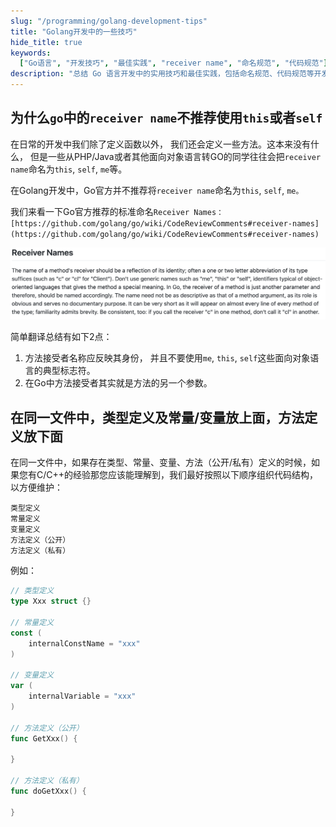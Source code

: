 ```yaml
---
slug: "/programming/golang-development-tips"
title: "Golang开发中的一些技巧"
hide_title: true
keywords:
  ["Go语言", "开发技巧", "最佳实践", "receiver name", "命名规范", "代码规范"]
description: "总结 Go 语言开发中的实用技巧和最佳实践，包括命名规范、代码规范等开发经验"
---
```


## 为什么`go`中的`receiver name`不推荐使用`this`或者`self`

在日常的开发中我们除了定义函数以外， 我们还会定义一些方法。这本来没有什么， 但是一些从PHP/Java或者其他面向对象语言转GO的同学往往会把`receiver name`命名为`this`, `self`, `me`等。

在Golang开发中，Go官方并不推荐将`receiver name`命名为`this`, `self`, `me。`

我们来看一下Go官方推荐的标准命名`Receiver Names：[https://github.com/golang/go/wiki/CodeReviewComments#receiver-names](https://github.com/golang/go/wiki/CodeReviewComments#receiver-names)`

![](/attachments/image2021-4-30_11-55-27.png)

简单翻译总结有如下2点：

1.  方法接受者名称应反映其身份， 并且不要使用`me`, `this`, `self`这些面向对象语言的典型标志符。
2.  在Go中方法接受者其实就是方法的另一个参数。

## 在同一文件中，类型定义及常量/变量放上面，方法定义放下面

在同一文件中，如果存在类型、常量、变量、方法（公开/私有）定义的时候，如果您有C/C++的经验那您应该能理解到，我们最好按照以下顺序组织代码结构，以方便维护：

```text
类型定义
常量定义
变量定义
方法定义（公开）
方法定义（私有）
```

例如：

```go
// 类型定义
type Xxx struct {}

// 常量定义
const (
    internalConstName = "xxx"
)

// 变量定义
var (
    internalVariable = "xxx"
)

// 方法定义（公开）
func GetXxx() {

}

// 方法定义（私有）
func doGetXxx() {

}
```

  

  

  

  


